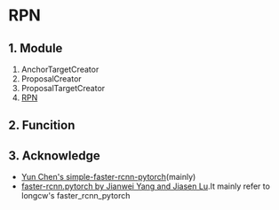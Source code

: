 # RPN
## 1. Module
1. AnchorTargetCreator
2. ProposalCreator
3. ProposalTargetCreator
4. [RPN](https://github.com/YisraelZhang/RPN/blob/master/rpn.py)

## 2. Funcition


## 3. Acknowledge
- [Yun Chen's simple-faster-rcnn-pytorch](https://github.com/chenyuntc/simple-faster-rcnn-pytorch)(mainly)
- [faster-rcnn.pytorch by Jianwei Yang and Jiasen Lu](https://github.com/jwyang/faster-rcnn.pytorch).It mainly refer to longcw's faster_rcnn_pytorch
